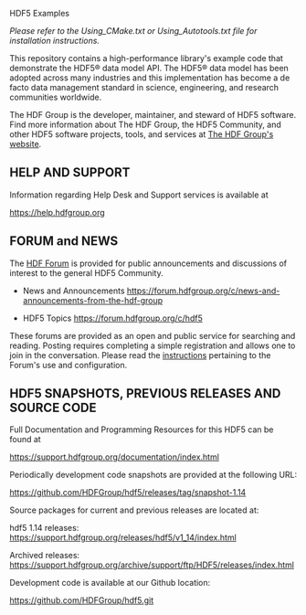 HDF5 Examples

*Please refer to the Using_CMake.txt or Using_Autotools.txt file for installation instructions.*

This repository contains a high-performance library's example code that demonstrate the HDF5® data
model API. The HDF5® data model has been adopted across
many industries and this implementation has become a de facto data management standard
in science, engineering, and research communities worldwide.

The HDF Group is the developer, maintainer, and steward of HDF5 software. Find more
information about The HDF Group, the HDF5 Community, and other HDF5 software projects,
tools, and services at [The HDF Group's website](https://www.hdfgroup.org/).



HELP AND SUPPORT
----------------
Information regarding Help Desk and Support services is available at

   https://help.hdfgroup.org 



FORUM and NEWS
--------------
The [HDF Forum](https://forum.hdfgroup.org) is provided for public announcements and discussions
of interest to the general HDF5 Community.

   - News and Announcements
   https://forum.hdfgroup.org/c/news-and-announcements-from-the-hdf-group

   - HDF5 Topics
   https://forum.hdfgroup.org/c/hdf5

These forums are provided as an open and public service for searching and reading.
Posting requires completing a simple registration and allows one to join in the
conversation.  Please read the [instructions](https://forum.hdfgroup.org/t/quickstart-guide-welcome-to-the-new-hdf-forum
) pertaining to the Forum's use and configuration.


HDF5 SNAPSHOTS, PREVIOUS RELEASES AND SOURCE CODE
--------------------------------------------
Full Documentation and Programming Resources for this HDF5 can be found at

   https://support.hdfgroup.org/documentation/index.html

Periodically development code snapshots are provided at the following URL:

   https://github.com/HDFGroup/hdf5/releases/tag/snapshot-1.14

Source packages for current and previous releases are located at:

   hdf5 1.14 releases:
   https://support.hdfgroup.org/releases/hdf5/v1_14/index.html

   Archived releases:
   https://support.hdfgroup.org/archive/support/ftp/HDF5/releases/index.html

Development code is available at our Github location:

   https://github.com/HDFGroup/hdf5.git

